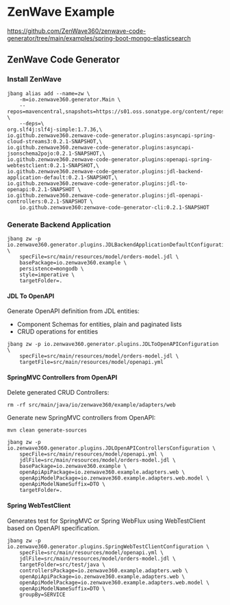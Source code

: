 # ZenWave Example

https://github.com/ZenWave360/zenwave-code-generator/tree/main/examples/spring-boot-mongo-elasticsearch

## ZenWave Code Generator

### Install ZenWave

```shell
jbang alias add --name=zw \
    -m=io.zenwave360.generator.Main \
    --repos=mavencentral,snapshots=https://s01.oss.sonatype.org/content/repositories/snapshots \
    --deps=\
org.slf4j:slf4j-simple:1.7.36,\
io.github.zenwave360.zenwave-code-generator.plugins:asyncapi-spring-cloud-streams3:0.2.1-SNAPSHOT,\
io.github.zenwave360.zenwave-code-generator.plugins:asyncapi-jsonschema2pojo:0.2.1-SNAPSHOT,\
io.github.zenwave360.zenwave-code-generator.plugins:openapi-spring-webtestclient:0.2.1-SNAPSHOT,\
io.github.zenwave360.zenwave-code-generator.plugins:jdl-backend-application-default:0.2.1-SNAPSHOT,\
io.github.zenwave360.zenwave-code-generator.plugins:jdl-to-openapi:0.2.1-SNAPSHOT \
io.github.zenwave360.zenwave-code-generator.plugins:jdl-openapi-controllers:0.2.1-SNAPSHOT \
    io.github.zenwave360:zenwave-code-generator-cli:0.2.1-SNAPSHOT
```

### Generate Backend Application

```shell
jbang zw -p io.zenwave360.generator.plugins.JDLBackendApplicationDefaultConfiguration \
    specFile=src/main/resources/model/orders-model.jdl \
    basePackage=io.zenwave360.example \
    persistence=mongodb \
    style=imperative \
    targetFolder=.
```

#### JDL To OpenAPI

Generate OpenAPI definition from JDL entities:

- Component Schemas for entities, plain and paginated lists
- CRUD operations for entities

```shell
jbang zw -p io.zenwave360.generator.plugins.JDLToOpenAPIConfiguration \
    specFile=src/main/resources/model/orders-model.jdl \
    targetFile=src/main/resources/model/openapi.yml
```


#### SpringMVC Controllers from OpenAPI

Delete generated CRUD Controllers:

```shell
rm -rf src/main/java/io/zenwave360/example/adapters/web
```

Generate new SpringMVC controllers from OpenAPI:

```shell
mvn clean generate-sources
```

```shell
jbang zw -p io.zenwave360.generator.plugins.JDLOpenAPIControllersConfiguration \
    specFile=src/main/resources/model/openapi.yml \
    jdlFile=src/main/resources/model/orders-model.jdl \
    basePackage=io.zenwave360.example \
    openApiApiPackage=io.zenwave360.example.adapters.web \
    openApiModelPackage=io.zenwave360.example.adapters.web.model \
    openApiModelNameSuffix=DTO \
    targetFolder=.
```

#### Spring WebTestClient

Generates test for SpringMVC or Spring WebFlux using WebTestClient based on OpenAPI specification.

```shell
jbang zw -p io.zenwave360.generator.plugins.SpringWebTestClientConfiguration \
    specFile=src/main/resources/model/openapi.yml \
    jdlFile=src/main/resources/model/orders-model.jdl \
    targetFolder=src/test/java \
    controllersPackage=io.zenwave360.example.adapters.web \
    openApiApiPackage=io.zenwave360.example.adapters.web \
    openApiModelPackage=io.zenwave360.example.adapters.web.model \
    openApiModelNameSuffix=DTO \
    groupBy=SERVICE
```